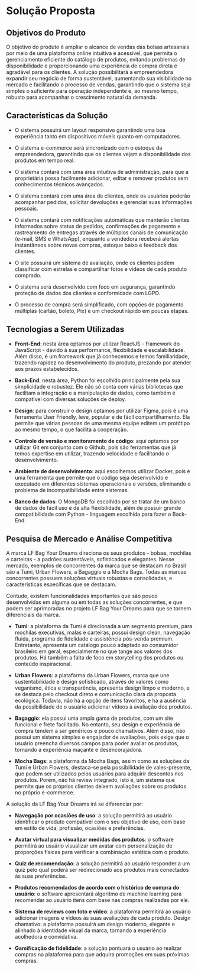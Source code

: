 # Solução Proposta

## Objetivos do Produto

O objetivo do produto é ampliar o alcance de vendas das bolsas artesanais por meio de uma plataforma online intuitiva e acessível, que permita o gerenciamento eficiente do catálogo de produtos, evitando problemas de disponibilidade e proporcionando uma experiência de compra direta e agradável para os clientes. A solução possibilitará à empreendedora expandir seu negócio de forma sustentável, aumentando sua visibilidade no mercado e facilitando o processo de vendas, garantindo que o sistema seja simples o suficiente para operação independente e, ao mesmo tempo, robusto para acompanhar o crescimento natural da demanda.

## Características da Solução

- O sistema possuirá um layout responsivo garantindo uma boa experiência tanto em dispositivos móveis quanto em computadores.

- O sistema e-commerce será sincronizado com o estoque da empreendedora, garantindo que os clientes vejam a disponibilidade dos produtos em tempo real.

- O sistema contará com uma área intuitiva de administração, para que a proprietária possa facilmente adicionar, editar e remover produtos sem conhecimentos técnicos avançados.

- O sistema contará com uma área de clientes, onde os usuários poderão acompanhar pedidos, solicitar devoluções e gerenciar suas informações pessoais.

- O sistema contará com notificações automáticas que manterão clientes informados sobre status de pedidos, confirmações de pagamento e rastreamento de entregas através de múltiplos canais de comunicação (e-mail, SMS e WhatsApp), enquanto a vendedora receberá alertas instantâneos sobre novas compras, estoque baixo e feedback dos clientes.

- O site possuirá um sistema de avaliação, onde os clientes podem classificar com estrelas e compartilhar fotos e vídeos de cada produto comprado.

- O sistema será desenvolvido com foco em segurança, garantindo proteção de dados dos clientes e conformidade com LGPD.

- O processo de compra será simplificado, com opções de pagamento múltiplas (cartão, boleto, Pix) e um checkout rápido em poucas etapas.

## Tecnologias a Serem Utilizadas

- **Front-End**: nesta área optamos por utilizar ReactJS - framework do JavaScript - devido à sua performance, flexibilidade e escalabilidade. Além disso, é um framework que já conhecemos e temos familiaridade, trazendo rapidez no desenvolvimento do produto, prezando por atender aos prazos estabelecidos.

- **Back-End**: nesta área, Python foi escolhido principalmente pela sua simplicidade e robustez. Ele não só conta com várias bibliotecas que facilitam a integração e a manipulação de dados, como também é compatível com diversas soluções de deploy.

- **Design**: para construir o design optamos por utilizar Figma, pois é uma ferramenta User Friendly, leve, popular e de fácil compartilhamento. Ela permite que várias pessoas de uma mesma equipe editem um protótipo ao mesmo tempo, o que facilita a cooperação.

- **Controle de versão e monitoramento de código**: aqui optamos por utilizar Git em conjunto com o Github, pois são ferramentas que já temos expertise em utilizar, trazendo velocidade e facilitando o desenvolvimento.

- **Ambiente de desenvolvimento**: aqui escolhemos utilizar Docker, pois é uma ferramenta que permite que o código seja desenvolvido e executado em  diferentes sistemas operacionais e versões, eliminando o problema de incompatibilidade entre sistemas.

- **Banco de dados**: O MongoDB foi escolhido por se tratar de um banco de dados de fácil uso e de alta flexibilidade, além de possuir grande compatibilidade com Python - linguagem escolhida para fazer o Back-End.<br>

## Pesquisa de Mercado e Análise Competitiva

A marca LF Bag Your Dreams direciona os seus produtos - bolsas, mochilas e carteiras - a padrões sustentáveis, sofisticados e elegantes. Nesse mercado, exemplos de concorrentes da marca que se destacam no Brasil são a Tumi, Urban Flowers, a Bagaggio e a Mocha Bags. Todas as marcas concorrentes possuem soluções virtuais robustas e consolidadas, e características específicas que se destacam. 

Contudo, existem funcionalidades importantes que são pouco desenvolvidas em alguma ou em todas as soluções concorrentes, e que podem ser aprimoradas no projeto LF Bag Your Dreams para que se tornem diferenciais da marca.


- **Tumi**: a plataforma da Tumi é direcionada a um segmento premium, para mochilas executivas, malas e carteiras, possui design clean, navegação fluida, programa de fidelidade e assistência pós-venda premium. Entretanto, apresenta um catálogo pouco adaptado ao consumidor brasileiro em geral, especialmente no que tange aos valores dos produtos. Há também a falta de foco em storytelling dos produtos ou conteúdo inspiracional.<br>


- **Urban Flowers**: a plataforma da Urban Flowers, marca que une sustentabilidade e design sofisticado, através de valores como veganismo, ética e transparência, apresenta design limpo e moderno, e se destaca pelo checkout direto e comunicação clara da proposta ecológica. Todavia, não há a opção de itens favoritos, e há a ausência da possibilidade de o usuário adicionar vídeos à avaliação dos produtos.<br>


- **Bagaggio**: ela possui uma ampla gama de produtos, com um site funcional e frete facilitado. No entanto, seu design e experiência de compra tendem a ser genéricos e pouco chamativos. Além disso, não possui um sistema simples e engajador de avaliações, pois exige que o usuário preencha diversos campos para poder avaliar os produtos, tornando a experiência maçante e desencorajadora.<br>


- **Mocha Bags**: a plataforma da Mocha Bags, assim como as soluções da Tumi e Urban Flowers, destaca-se pela possibilidade de vales-presente, que podem ser utilizados pelos usuários para adquirir descontos nos produtos. Porém, não há review integrado, isto é, um sistema que permite que os próprios clientes deixem avaliações sobre os produtos no próprio e-commerce.<br>

A solução da LF Bag Your Dreams irá se diferenciar por:

- **Navegação por ocasiões de uso**: a solução permitirá ao usuário identificar o produto compatível com o seu objetivo de uso, com base em estilo de vida, profissão, ocasiões e preferências.

- **Avatar virtual para visualizar medidas dos produtos**: o software permitirá ao usuário visualizar um avatar com personalização de proporções físicas para verificar a combinação estética com o produto.

- **Quiz de recomendação**: a solução permitirá ao usuário responder a um quiz pelo qual poderá ser redirecionado aos produtos mais conectados às suas preferências.

- **Produtos recomendados de acordo com o histórico de compra do usuário**: o software apresentará algoritmo de machine learning para recomendar ao usuário itens com base nas compras realizadas por ele.

- **Sistema de reviews com foto e vídeo**: a plataforma permitirá ao usuário adicionar imagens e vídeos às suas avaliações de cada produto.
Design chamativo: a plataforma possuirá um design moderno, elegante e alinhado à identidade visual da marca, tornando a experiência acolhedora e convidativa.

- **Gamificação de fidelidade**: a solução pontuará o usuário ao realizar compras na plataforma para que adquira promoções em suas próximas compras.
